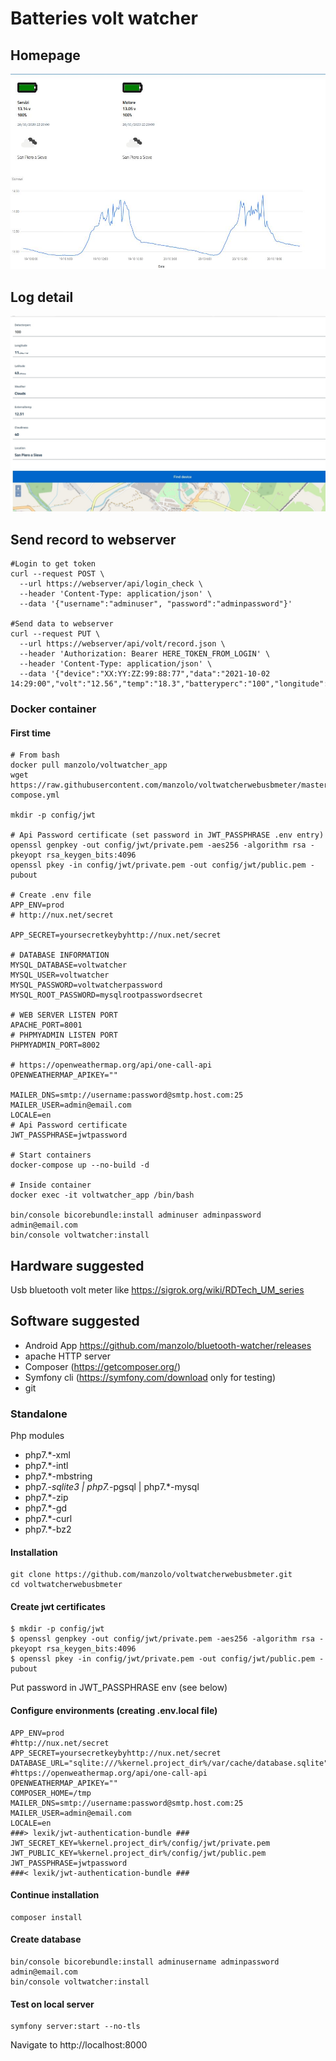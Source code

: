 # Batteries volt watcher

## Homepage
![img](doc/images/homepage.jpg)

## Log detail
![img](doc/images/logdetail.jpg)


## Send record to webserver
    
    #Login to get token
    curl --request POST \
      --url https://webserver/api/login_check \
      --header 'Content-Type: application/json' \
      --data '{"username":"adminuser", "password":"adminpassword"}'

    #Send data to webserver
    curl --request PUT \
      --url https://webserver/api/volt/record.json \
      --header 'Authorization: Bearer HERE_TOKEN_FROM_LOGIN' \
      --header 'Content-Type: application/json' \
      --data '{"device":"XX:YY:ZZ:99:88:77","data":"2021-10-02 14:29:00","volt":"12.56","temp":"18.3","batteryperc":"100","longitude":"11.333","latitude":"43.555"}'

### Docker container
#### First time

    # From bash
    docker pull manzolo/voltwatcher_app
    wget https://raw.githubusercontent.com/manzolo/voltwatcherwebusbmeter/master/docker-compose.yml

    mkdir -p config/jwt

    # Api Password certificate (set password in JWT_PASSPHRASE .env entry)
    openssl genpkey -out config/jwt/private.pem -aes256 -algorithm rsa -pkeyopt rsa_keygen_bits:4096
    openssl pkey -in config/jwt/private.pem -out config/jwt/public.pem -pubout

    # Create .env file
    APP_ENV=prod
    # http://nux.net/secret

    APP_SECRET=yoursecretkeybyhttp://nux.net/secret

    # DATABASE INFORMATION
    MYSQL_DATABASE=voltwatcher
    MYSQL_USER=voltwatcher
    MYSQL_PASSWORD=voltwatcherpassword
    MYSQL_ROOT_PASSWORD=mysqlrootpasswordsecret

    # WEB SERVER LISTEN PORT
    APACHE_PORT=8001
    # PHPMYADMIN LISTEN PORT
    PHPMYADMIN_PORT=8002

    # https://openweathermap.org/api/one-call-api
    OPENWEATHERMAP_APIKEY=""

    MAILER_DNS=smtp://username:password@smtp.host.com:25
    MAILER_USER=admin@email.com
    LOCALE=en
    # Api Password certificate
    JWT_PASSPHRASE=jwtpassword

    # Start containers
    docker-compose up --no-build -d

    # Inside container
    docker exec -it voltwatcher_app /bin/bash
        
    bin/console bicorebundle:install adminuser adminpassword admin@email.com
    bin/console voltwatcher:install


## Hardware suggested
Usb bluetooth volt meter like https://sigrok.org/wiki/RDTech_UM_series

## Software suggested
- Android App https://github.com/manzolo/bluetooth-watcher/releases
- apache HTTP server 
- Composer (https://getcomposer.org/) 
- Symfony cli (https://symfony.com/download only for testing) 
- git

### Standalone
Php modules

- php7.*-xml  
- php7.*-intl  
- php7.*-mbstring  
- php7.*-sqlite3 | php7.*-pgsql | php7.*-mysql 
- php7.*-zip 
- php7.*-gd 
- php7.*-curl 
- php7.*-bz2 

#### Installation
    git clone https://github.com/manzolo/voltwatcherwebusbmeter.git
    cd voltwatcherwebusbmeter

#### Create jwt certificates
    $ mkdir -p config/jwt
    $ openssl genpkey -out config/jwt/private.pem -aes256 -algorithm rsa -pkeyopt rsa_keygen_bits:4096
    $ openssl pkey -in config/jwt/private.pem -out config/jwt/public.pem -pubout

Put password in JWT_PASSPHRASE env (see below)

#### Configure environments (creating .env.local file)
	APP_ENV=prod
	#http://nux.net/secret
	APP_SECRET=yoursecretkeybyhttp://nux.net/secret
	DATABASE_URL="sqlite:///%kernel.project_dir%/var/cache/database.sqlite"
	#https://openweathermap.org/api/one-call-api
	OPENWEATHERMAP_APIKEY=""
	COMPOSER_HOME=/tmp
	MAILER_DNS=smtp://username:password@smtp.host.com:25
	MAILER_USER=admin@email.com
	LOCALE=en
	###> lexik/jwt-authentication-bundle ###
	JWT_SECRET_KEY=%kernel.project_dir%/config/jwt/private.pem
	JWT_PUBLIC_KEY=%kernel.project_dir%/config/jwt/public.pem
	JWT_PASSPHRASE=jwtpassword
	###< lexik/jwt-authentication-bundle ###

#### Continue installation
    composer install

#### Create database
    bin/console bicorebundle:install adminusername adminpassword admin@email.com
    bin/console voltwatcher:install
    
#### Test on local server
    symfony server:start --no-tls
Navigate to
    http://localhost:8000
        